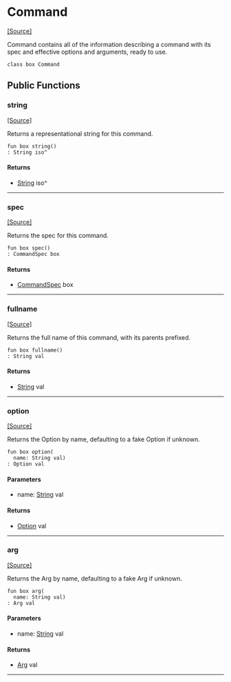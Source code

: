 # Command
<span class="source-link">[[Source]](src/cli/command.md#L3)</span>

Command contains all of the information describing a command with its spec
and effective options and arguments, ready to use.


```pony
class box Command
```

## Public Functions

### string
<span class="source-link">[[Source]](src/cli/command.md#L24)</span>


Returns a representational string for this command.


```pony
fun box string()
: String iso^
```

#### Returns

* [String](builtin-String.md) iso^

---

### spec
<span class="source-link">[[Source]](src/cli/command.md#L39)</span>


Returns the spec for this command.


```pony
fun box spec()
: CommandSpec box
```

#### Returns

* [CommandSpec](cli-CommandSpec.md) box

---

### fullname
<span class="source-link">[[Source]](src/cli/command.md#L45)</span>


Returns the full name of this command, with its parents prefixed.


```pony
fun box fullname()
: String val
```

#### Returns

* [String](builtin-String.md) val

---

### option
<span class="source-link">[[Source]](src/cli/command.md#L51)</span>


Returns the Option by name, defaulting to a fake Option if unknown.


```pony
fun box option(
  name: String val)
: Option val
```
#### Parameters

*   name: [String](builtin-String.md) val

#### Returns

* [Option](cli-Option.md) val

---

### arg
<span class="source-link">[[Source]](src/cli/command.md#L57)</span>


Returns the Arg by name, defaulting to a fake Arg if unknown.


```pony
fun box arg(
  name: String val)
: Arg val
```
#### Parameters

*   name: [String](builtin-String.md) val

#### Returns

* [Arg](cli-Arg.md) val

---

